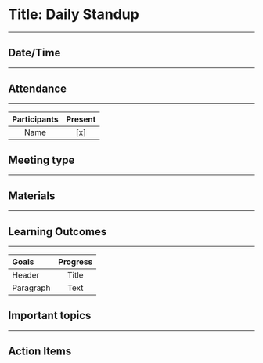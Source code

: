 # Title: Daily Standup
---
## Date/Time
---
## Attendance
---
| Participants | Present |
| :---: | :---: |
| Name | [x] |

## Meeting type
---
## Materials
---
## Learning Outcomes
---
| Goals | Progress |
| :--- | :---: |
| Header | Title |
| Paragraph | Text |

## Important topics
---
## Action Items
